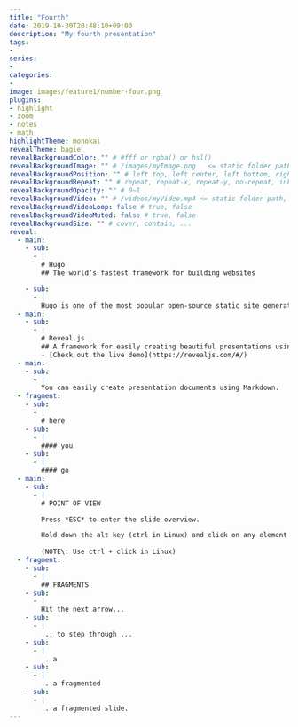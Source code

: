 ```yaml
---
title: "Fourth"
date: 2019-10-30T20:48:10+09:00
description: "My fourth presentation"
tags:
-
series:
-
categories:
-
image: images/feature1/number-four.png
plugins:
- highlight
- zoom
- notes
- math
highlightTheme: monokai
revealTheme: bagie
revealBackgroundColor: "" # #fff or rgba() or hsl()
revealBackgroundImage: "" # /images/myImage.png   <= static folder path
revealBackgroundPosition: "" # left top, left center, left bottom, right top, right center ...
revealBackgroundRepeat: "" # repeat, repeat-x, repeat-y, no-repeat, inherit
revealBackgroundOpacity: "" # 0~1
revealBackgroundVideo: "" # /videos/myVideo.mp4 <= static folder path, A single video source, or a comma separated list of video sources.
revealBackgroundVideoLoop: false # true, false
revealBackgroundVideoMuted: false # true, false
revealBackgroundSize: "" # cover, contain, ...
reveal: 
  - main:    
    - sub: 
      - | 
        # Hugo
        ## The world’s fastest framework for building websites

    - sub: 
      - | 
        Hugo is one of the most popular open-source static site generators. With its amazing speed and flexibility, Hugo makes building websites fun again.
  - main:
    - sub: 
      - |
        # Reveal.js
        ## A framework for easily creating beautiful presentations using HTML.
        - [Check out the live demo](https://revealjs.com/#/)
  - main:
    - sub: 
      - |
        You can easily create presentation documents using Markdown.
  - fragment:
    - sub:
      - |
        # here
    - sub:
      - |
        #### you
    - sub:
      - |
        #### go
  - main:
    - sub: 
      - |
        # POINT OF VIEW

        Press *ESC* to enter the slide overview.

        Hold down the alt key (ctrl in Linux) and click on any element to zoom towards it using zoom.js. click again to zoom back out. 
        
        (NOTE\: Use ctrl + click in Linux)
  - fragment: 
    - sub:
      - |
        ## FRAGMENTS
    - sub:
      - |
        Hit the next arrow...
    - sub:
      - |
        ... to step through ...
    - sub:
      - |
        .. a
    - sub:
      - |
        .. a fragmented
    - sub:
      - |
        .. a fragmented slide.
---
```

